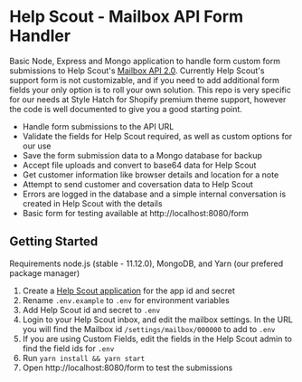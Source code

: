 # Help Scout - Mailbox API Form Handler

Basic Node, Express and Mongo application to handle form custom form submissions to Help Scout's [Mailbox API 2.0](https://developer.helpscout.com/mailbox-api/). Currently Help Scout's support form is not customizable, and if you need to add additional form fields your only option is to roll your own solution. This repo is very specific for our needs at Style Hatch for Shopify premium theme support, however the code is well documented to give you a good starting point.

- Handle form submissions to the API URL
- Validate the fields for Help Scout required, as well as custom options for our use
- Save the form submission data to a Mongo database for backup
- Accept file uploads and convert to base64 data for Help Scout
- Get customer information like browser details and location for a note
- Attempt to send customer and coversation data to Help Scout
- Errors are logged in the database and a simple internal conversation is created in Help Scout with the details
- Basic form for testing available at http://localhost:8080/form

## Getting Started

Requirements node.js (stable - 11.12.0), MongoDB, and Yarn (our prefered package manager)

1. Create a [Help Scout application](https://developer.helpscout.com/mailbox-api/overview/authentication/) for the app id and secret
2. Rename `.env.example` to `.env` for environment variables
3. Add Help Scout id and secret to `.env`
4. Login to your Help Scout inbox, and edit the mailbox settings. In the URL you will find the Mailbox id `/settings/mailbox/000000` to add to `.env`
5. If you are using Custom Fields, edit the fields in the Help Scout admin to find the field ids for `.env`
6. Run `yarn install && yarn start`
7. Open http://localhost:8080/form to test the submissions
